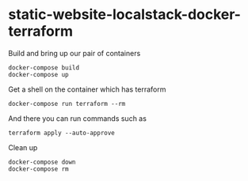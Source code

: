 # static-website-localstack-docker-terraform

Build and bring up our pair of containers

```
docker-compose build
docker-compose up
```

Get a shell on the container which has terraform

```
docker-compose run terraform --rm
```

And there you can run commands such as 

```
terraform apply --auto-approve
```

Clean up

```
docker-compose down
docker-compose rm
```

